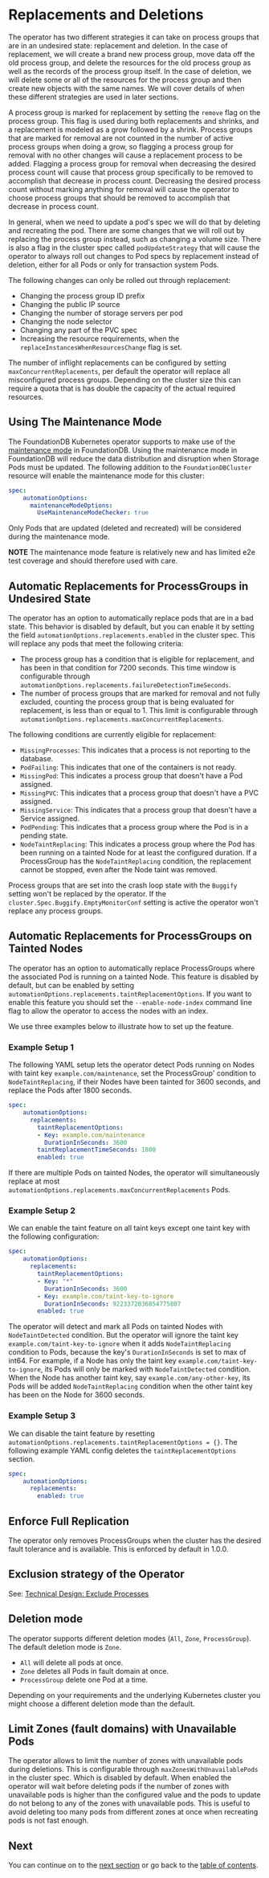 # Replacements and Deletions

The operator has two different strategies it can take on process groups that are in an undesired state: replacement and deletion.
In the case of replacement, we will create a brand new process group, move data off the old process group, and delete the resources for the old process group as well as the records of the process group itself.
In the case of deletion, we will delete some or all of the resources for the process group and then create new objects with the same names.
We will cover details of when these different strategies are used in later sections.

A process group is marked for replacement by setting the `remove` flag on the process group.
This flag is used during both replacements and shrinks, and a replacement is modeled as a grow followed by a shrink.
Process groups that are marked for removal are not counted in the number of active process groups when doing a grow, so flagging a process group for removal with no other changes will cause a replacement process to be added.
Flagging a process group for removal when decreasing the desired process count will cause that process group specifically to be removed to accomplish that decrease in process count.
Decreasing the desired process count without marking anything for removal will cause the operator to choose process groups that should be removed to accomplish that decrease in process count.

In general, when we need to update a pod's spec we will do that by deleting and recreating the pod.
There are some changes that we will roll out by replacing the process group instead, such as changing a volume size.
There is also a flag in the cluster spec called `podUpdateStrategy` that will cause the operator to always roll out changes to Pod specs by replacement instead of deletion, either for all Pods or only for transaction system Pods.

The following changes can only be rolled out through replacement:

* Changing the process group ID prefix
* Changing the public IP source
* Changing the number of storage servers per pod
* Changing the node selector
* Changing any part of the PVC spec
* Increasing the resource requirements, when the `replaceInstancesWhenResourcesChange` flag is set.

The number of inflight replacements can be configured by setting `maxConcurrentReplacements`, per default the operator will replace all misconfigured process groups.
Depending on the cluster size this can require a quota that is has double the capacity of the actual required resources.

## Using The Maintenance Mode

The FoundationDB Kubernetes operator supports to make use of the [maintenance mode](https://github.com/apple/foundationdb/wiki/Maintenance-mode) in FoundationDB.
Using the maintenance mode in FoundationDB will reduce the data distribution and disruption when Storage Pods must be updated.
The following addition to the `FoundationDBCluster` resource will enable the maintenance mode for this cluster:

```yaml
spec:
    automationOptions:
      maintenanceModeOptions:
        UseMaintenanceModeChecker: true
```

Only Pods that are updated (deleted and recreated) will be considered during the maintenance mode.

**NOTE** The maintenance mode feature is relatively new and has limited e2e test coverage and should therefore used with care.

## Automatic Replacements for ProcessGroups in Undesired State

The operator has an option to automatically replace pods that are in a bad state. This behavior is disabled by default, but you can enable it by setting the field `automationOptions.replacements.enabled` in the cluster spec.
This will replace any pods that meet the following criteria:

* The process group has a condition that is eligible for replacement, and has been in that condition for 7200 seconds. This time window is configurable through `automationOptions.replacements.failureDetectionTimeSeconds`.
* The number of process groups that are marked for removal and not fully excluded, counting the process group that is being evaluated for replacement, is less than or equal to 1. This limit is configurable through `automationOptions.replacements.maxConcurrentReplacements`.

The following conditions are currently eligible for replacement:

* `MissingProcesses`: This indicates that a process is not reporting to the database.
* `PodFailing`: This indicates that one of the containers is not ready.
* `MissingPod`: This indicates a process group that doesn't have a Pod assigned.
* `MissingPVC`: This indicates that a process group that doesn't have a PVC assigned.
* `MissingService`: This indicates that a process group that doesn't have a Service assigned.
* `PodPending`: This indicates that a process group where the Pod is in a pending state.
* `NodeTaintReplacing`: This indicates a process group where the Pod has been running on a tainted Node for at least the configured duration. If a ProcessGroup has the `NodeTaintReplacing` condition, the replacement cannot be stopped, even after the Node taint was removed.

Process groups that are set into the crash loop state with the `Buggify` setting won't be replaced by the operator.
If the `cluster.Spec.Buggify.EmptyMonitorConf` setting is active the operator won't replace any process groups.

## Automatic Replacements for ProcessGroups on Tainted Nodes

The operator has an option to automatically replace ProcessGroups where the associated Pod is running on a tainted Node.
This feature is disabled by default, but can be enabled by setting `automationOptions.replacements.taintReplacementOptions`.
If you want to enable this feature you should set the `--enable-node-index` command line flag to allow the operator to access the nodes with an index.

We use three examples below to illustrate how to set up the feature.

### Example Setup 1

The following YAML setup lets the operator detect Pods running on Nodes with taint key `example.com/maintenance`, set the ProcessGroup' condition to `NodeTaintReplacing`, if their Nodes have been tainted for 3600 seconds, and replace the Pods after 1800 seconds.

```yaml
spec:
    automationOptions:
      replacements:
        taintReplacementOptions:
        - Key: example.com/maintenance
          DurationInSeconds: 3600
        taintReplacementTimeSeconds: 1800
        enabled: true
```

If there are multiple Pods on tainted Nodes, the operator will simultaneously replace at most `automationOptions.replacements.maxConcurrentReplacements` Pods.

### Example Setup 2

We can enable the taint feature on all taint keys except one taint key with the following  configuration:

```yaml
spec:
    automationOptions:
      replacements:
        taintReplacementOptions:
        - Key: "*"
          DurationInSeconds: 3600
        - Key: example.com/taint-key-to-ignore
          DurationInSeconds: 9223372036854775807
        enabled: true
```

The operator will detect and mark all Pods on tainted Nodes with `NodeTaintDetected` condition. But the operator will ignore the taint key `example.com/taint-key-to-ignore` when it adds `NodeTaintReplacing` condition to Pods, because the key's `DurationInSeconds` is set to max of int64. For example, if a Node has only the taint key `example.com/taint-key-to-ignore`, its Pods will only be marked with  `NodeTaintDetected` condition. When the Node has another taint key, say `example.com/any-other-key`, its Pods will be added `NodeTaintReplacing` condition when the other taint key has been on the Node for 3600 seconds.

### Example Setup 3

We can disable the taint feature by resetting `automationOptions.replacements.taintReplacementOptions = {}`. The following example YAML config deletes the `taintReplacementOptions` section.

```yaml
spec:
    automationOptions:
      replacements:
        enabled: true
```

## Enforce Full Replication

The operator only removes ProcessGroups when the cluster has the desired fault tolerance and is available. This is enforced by default in 1.0.0.

## Exclusion strategy of the Operator

See: [Technical Design: Exclude Processes](technical_design.md#excludeprocesses)

## Deletion mode

The operator supports different deletion modes (`All`, `Zone`, `ProcessGroup`).
The default deletion mode is `Zone`.

* `All` will delete all pods at once.
* `Zone` deletes all Pods in fault domain at once.
* `ProcessGroup` delete one Pod at a time.

Depending on your requirements and the underlying Kubernetes cluster you might choose a different deletion mode than the default.

## Limit Zones (fault domains) with Unavailable Pods

The operator allows to limit the number of zones with unavailable pods during deletions. This is configurable through `maxZonesWithUnavailablePods` in the cluster spec. Which is disabled by default. When enabled the operator will wait before deleting pods if the number of zones with unavailable pods is higher than the configured value and the pods to update do not belong to any of the zones with unavailable pods. This is useful to avoid deleting too many pods from different zones at once when recreating pods is not fast enough.

## Next

You can continue on to the [next section](fault_domains.md) or go back to the [table of contents](index.md).
